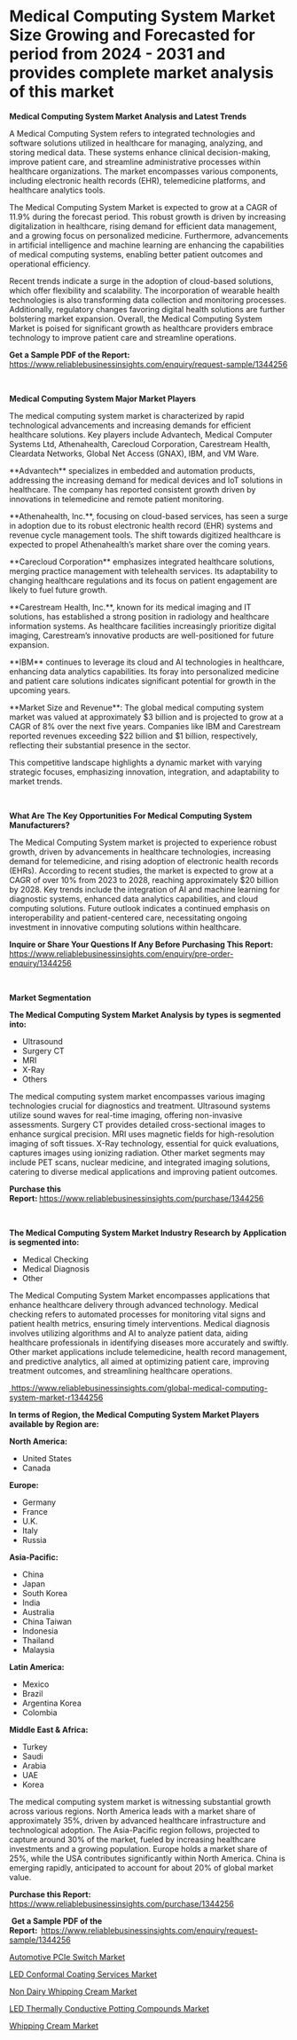 <p><h1>Medical Computing System Market Size Growing and Forecasted for period from 2024 - 2031 and provides complete market analysis of this market</h1></p><p><strong>Medical Computing System Market Analysis and Latest Trends</strong></p>
<p><p>A Medical Computing System refers to integrated technologies and software solutions utilized in healthcare for managing, analyzing, and storing medical data. These systems enhance clinical decision-making, improve patient care, and streamline administrative processes within healthcare organizations. The market encompasses various components, including electronic health records (EHR), telemedicine platforms, and healthcare analytics tools.</p><p>The Medical Computing System Market is expected to grow at a CAGR of 11.9% during the forecast period. This robust growth is driven by increasing digitalization in healthcare, rising demand for efficient data management, and a growing focus on personalized medicine. Furthermore, advancements in artificial intelligence and machine learning are enhancing the capabilities of medical computing systems, enabling better patient outcomes and operational efficiency.</p><p>Recent trends indicate a surge in the adoption of cloud-based solutions, which offer flexibility and scalability. The incorporation of wearable health technologies is also transforming data collection and monitoring processes. Additionally, regulatory changes favoring digital health solutions are further bolstering market expansion. Overall, the Medical Computing System Market is poised for significant growth as healthcare providers embrace technology to improve patient care and streamline operations.</p></p>
<p><strong>Get a Sample PDF of the Report:&nbsp;</strong> <a href="https://www.reliablebusinessinsights.com/enquiry/request-sample/1344256?utm_campaign=75&utm_medium=2&utm_source=Github&utm_content=ia&utm_term=30092024&utm_id=medical-computing-system">https://www.reliablebusinessinsights.com/enquiry/request-sample/1344256</a></p>
<p>&nbsp;</p>
<p><strong>Medical Computing System Major Market Players</strong></p>
<p><p>The medical computing system market is characterized by rapid technological advancements and increasing demands for efficient healthcare solutions. Key players include Advantech, Medical Computer Systems Ltd, Athenahealth, Carecloud Corporation, Carestream Health, Cleardata Networks, Global Net Access (GNAX), IBM, and VM Ware.</p><p>**Advantech** specializes in embedded and automation products, addressing the increasing demand for medical devices and IoT solutions in healthcare. The company has reported consistent growth driven by innovations in telemedicine and remote patient monitoring.</p><p>**Athenahealth, Inc.**, focusing on cloud-based services, has seen a surge in adoption due to its robust electronic health record (EHR) systems and revenue cycle management tools. The shift towards digitized healthcare is expected to propel Athenahealth’s market share over the coming years.</p><p>**Carecloud Corporation** emphasizes integrated healthcare solutions, merging practice management with telehealth services. Its adaptability to changing healthcare regulations and its focus on patient engagement are likely to fuel future growth.</p><p>**Carestream Health, Inc.**, known for its medical imaging and IT solutions, has established a strong position in radiology and healthcare information systems. As healthcare facilities increasingly prioritize digital imaging, Carestream’s innovative products are well-positioned for future expansion.</p><p>**IBM** continues to leverage its cloud and AI technologies in healthcare, enhancing data analytics capabilities. Its foray into personalized medicine and patient care solutions indicates significant potential for growth in the upcoming years.</p><p>**Market Size and Revenue**: The global medical computing system market was valued at approximately $3 billion and is projected to grow at a CAGR of 8% over the next five years. Companies like IBM and Carestream reported revenues exceeding $22 billion and $1 billion, respectively, reflecting their substantial presence in the sector.</p><p>This competitive landscape highlights a dynamic market with varying strategic focuses, emphasizing innovation, integration, and adaptability to market trends.</p></p>
<p>&nbsp;</p>
<p><strong>What Are The Key Opportunities For Medical Computing System Manufacturers?</strong></p>
<p><p>The Medical Computing System market is projected to experience robust growth, driven by advancements in healthcare technologies, increasing demand for telemedicine, and rising adoption of electronic health records (EHRs). According to recent studies, the market is expected to grow at a CAGR of over 10% from 2023 to 2028, reaching approximately $20 billion by 2028. Key trends include the integration of AI and machine learning for diagnostic systems, enhanced data analytics capabilities, and cloud computing solutions. Future outlook indicates a continued emphasis on interoperability and patient-centered care, necessitating ongoing investment in innovative computing solutions within healthcare.</p></p>
<p><strong>Inquire or Share Your Questions If Any Before Purchasing This Report:</strong> <a href="https://www.reliablebusinessinsights.com/enquiry/pre-order-enquiry/1344256?utm_campaign=75&utm_medium=2&utm_source=Github&utm_content=ia&utm_term=30092024&utm_id=medical-computing-system">https://www.reliablebusinessinsights.com/enquiry/pre-order-enquiry/1344256</a></p>
<p>&nbsp;</p>
<p><strong>Market Segmentation</strong></p>
<p><strong>The Medical Computing System Market Analysis by types is segmented into:</strong></p>
<p><ul><li>Ultrasound</li><li>Surgery CT</li><li>MRI</li><li>X-Ray</li><li>Others</li></ul></p>
<p><p>The medical computing system market encompasses various imaging technologies crucial for diagnostics and treatment. Ultrasound systems utilize sound waves for real-time imaging, offering non-invasive assessments. Surgery CT provides detailed cross-sectional images to enhance surgical precision. MRI uses magnetic fields for high-resolution imaging of soft tissues. X-Ray technology, essential for quick evaluations, captures images using ionizing radiation. Other market segments may include PET scans, nuclear medicine, and integrated imaging solutions, catering to diverse medical applications and improving patient outcomes.</p></p>
<p><strong>Purchase this Report:&nbsp;</strong><a href="https://www.reliablebusinessinsights.com/purchase/1344256?utm_campaign=75&utm_medium=2&utm_source=Github&utm_content=ia&utm_term=30092024&utm_id=medical-computing-system">https://www.reliablebusinessinsights.com/purchase/1344256</a></p>
<p>&nbsp;</p>
<p><strong>The Medical Computing System Market Industry Research by Application is segmented into:</strong></p>
<p><ul><li>Medical Checking</li><li>Medical Diagnosis</li><li>Other</li></ul></p>
<p><p>The Medical Computing System Market encompasses applications that enhance healthcare delivery through advanced technology. Medical checking refers to automated processes for monitoring vital signs and patient health metrics, ensuring timely interventions. Medical diagnosis involves utilizing algorithms and AI to analyze patient data, aiding healthcare professionals in identifying diseases more accurately and swiftly. Other market applications include telemedicine, health record management, and predictive analytics, all aimed at optimizing patient care, improving treatment outcomes, and streamlining healthcare operations.</p></p>
<p><a href="https://www.reliablebusinessinsights.com/global-medical-computing-system-market-r1344256?utm_campaign=75&utm_medium=2&utm_source=Github&utm_content=ia&utm_term=30092024&utm_id=medical-computing-system">&nbsp;https://www.reliablebusinessinsights.com/global-medical-computing-system-market-r1344256</a></p>
<p><strong>In terms of Region, the Medical Computing System Market Players available by Region are:</strong></p>
<p>
    <p> <strong> North America: </strong>
        <ul>
            <li>United States</li>
            <li>Canada</li>
        </ul>
        </p> 
    <p> <strong> Europe: </strong>
        <ul>
            <li>Germany</li>
            <li>France</li>
            <li>U.K.</li>
            <li>Italy</li>
            <li>Russia</li>
        </ul>
        </p> 
    <p> <strong> Asia-Pacific: </strong>
        <ul>
            <li>China</li>
            <li>Japan</li>
            <li>South Korea</li>
            <li>India</li>
            <li>Australia</li>
            <li>China Taiwan</li>
            <li>Indonesia</li>
            <li>Thailand</li>
            <li>Malaysia</li>
        </ul>
        </p> 
    <p> <strong> Latin America: </strong>
        <ul>
            <li>Mexico</li>
            <li>Brazil</li>
            <li>Argentina Korea</li>
            <li>Colombia</li>
        </ul>
        </p> 
    <p> <strong> Middle East & Africa: </strong>
        <ul>
            <li>Turkey</li>
            <li>Saudi</li>
            <li>Arabia</li>
            <li>UAE</li>
            <li>Korea</li>
        </ul>
    </p>
    </p>
<p><p>The medical computing system market is witnessing substantial growth across various regions. North America leads with a market share of approximately 35%, driven by advanced healthcare infrastructure and technological adoption. The Asia-Pacific region follows, projected to capture around 30% of the market, fueled by increasing healthcare investments and a growing population. Europe holds a market share of 25%, while the USA contributes significantly within North America. China is emerging rapidly, anticipated to account for about 20% of global market value.</p></p>
<p><strong>Purchase this Report: </strong><a href="https://www.reliablebusinessinsights.com/purchase/1344256?utm_campaign=75&utm_medium=2&utm_source=Github&utm_content=ia&utm_term=30092024&utm_id=medical-computing-system">https://www.reliablebusinessinsights.com/purchase/1344256</a></p>
<p>&nbsp;<strong>Get a Sample PDF of the Report:&nbsp;&nbsp;</strong><a href="https://www.reliablebusinessinsights.com/enquiry/request-sample/1344256?utm_campaign=75&utm_medium=2&utm_source=Github&utm_content=ia&utm_term=30092024&utm_id=medical-computing-system">https://www.reliablebusinessinsights.com/enquiry/request-sample/1344256</a></p>
<p><strong></strong></p>
<p><p><a href="https://issuu.com/reportprime-2/docs/automotive-pcie-switch-market-size-_c715d8f2a4b2a2?utm_campaign=75&utm_medium=2&utm_source=Github&utm_content=ia&utm_term=30092024&utm_id=medical-computing-system">Automotive PCIe Switch Market</a></p><p><a href="https://github.com/LeaJustin54/Market-Research-Report-List-1/blob/main/led-conformal-coating-services-market.md?utm_campaign=75&utm_medium=2&utm_source=Github&utm_content=ia&utm_term=30092024&utm_id=medical-computing-system">LED Conformal Coating Services Market</a></p><p><a href="https://www.linkedin.com/pulse/insights-non-dairy-whipping-cream-market-size-which-expanding-2saue?utm_campaign=75&utm_medium=2&utm_source=Github&utm_content=ia&utm_term=30092024&utm_id=medical-computing-system">Non Dairy Whipping Cream Market</a></p><p><a href="https://github.com/MegiBogdani1953/Market-Research-Report-List-1/blob/main/led-thermally-conductive-potting-compounds-market.md?utm_campaign=75&utm_medium=2&utm_source=Github&utm_content=ia&utm_term=30092024&utm_id=medical-computing-system">LED Thermally Conductive Potting Compounds Market</a></p><p><a href="https://www.linkedin.com/pulse/whipping-cream-market-global-regional-analysis-focus-nr3pe?utm_campaign=75&utm_medium=2&utm_source=Github&utm_content=ia&utm_term=30092024&utm_id=medical-computing-system">Whipping Cream Market</a></p></p>